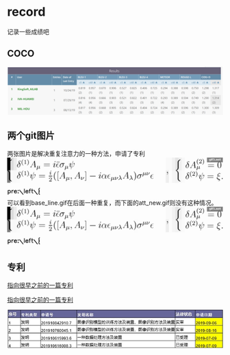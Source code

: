 # record
记录一些成绩吧
## COCO
![COCO](COCO_Challenge.png)
## 两个git图片
两张图片是解决重复注意力的一种方法，申请了专利<br/>
![base](base_line.gif)
可以看到base_line.gif在后面一种重复，而下面的att_new.gif则没有这种情况。
![att](att_new.gif)
## 专利
[指向很早之前的一篇专利](https://zhuanli.tianyancha.com/6c7b526ef893cfa88100bd930804cbb7)

<a href="https://zhuanli.tianyancha.com/6c7b526ef893cfa88100bd930804cbb7" target="_blank">指向很早之前的一篇专利</a>

![现在的专利](专利.jpg)
